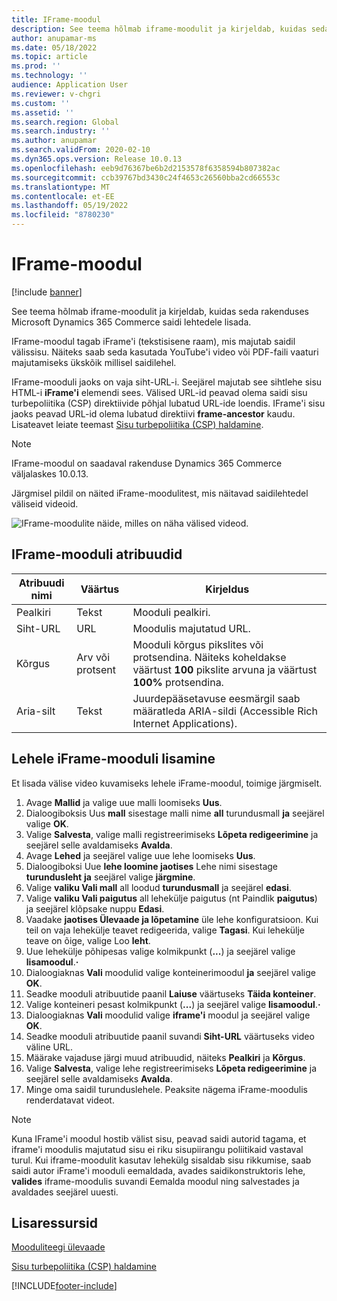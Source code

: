 ```yaml
---
title: IFrame-moodul
description: See teema hõlmab iframe-moodulit ja kirjeldab, kuidas seda rakenduses Microsoft Dynamics 365 Commerce saidi lehtedele lisada.
author: anupamar-ms
ms.date: 05/18/2022
ms.topic: article
ms.prod: ''
ms.technology: ''
audience: Application User
ms.reviewer: v-chgri
ms.custom: ''
ms.assetid: ''
ms.search.region: Global
ms.search.industry: ''
ms.author: anupamar
ms.search.validFrom: 2020-02-10
ms.dyn365.ops.version: Release 10.0.13
ms.openlocfilehash: eeb9d76367be6b2d2153578f6358594b807382ac
ms.sourcegitcommit: ccb39767bd3430c24f4653c26560bba2cd66553c
ms.translationtype: MT
ms.contentlocale: et-EE
ms.lasthandoff: 05/19/2022
ms.locfileid: "8780230"
---
```

# <a name="iframe-module"></a>IFrame-moodul

[!include [banner](includes/banner.md)]

See teema hõlmab iframe-moodulit ja kirjeldab, kuidas seda rakenduses Microsoft Dynamics 365 Commerce saidi lehtedele lisada.

IFrame-moodul tagab iFrame'i (tekstisisene raam), mis majutab saidil välissisu. Näiteks saab seda kasutada YouTube'i video või PDF-faili vaaturi majutamiseks ükskõik millisel saidilehel. 

IFrame-mooduli jaoks on vaja siht-URL-i. Seejärel majutab see sihtlehe sisu HTML-i **iFrame'i** elemendi sees. Välised URL-id peavad olema saidi sisu turbepoliitika (CSP) direktiivide põhjal lubatud URL-ide loendis. IFrame'i sisu jaoks peavad URL-id olema lubatud direktiivi **frame-ancestor** kaudu. Lisateavet leiate teemast [Sisu turbepoliitika (CSP) haldamine](manage-csp.md).

> [!NOTE]
> IFrame-moodul on saadaval rakenduse Dynamics 365 Commerce väljalaskes 10.0.13.

Järgmisel pildil on näited iFrame-moodulitest, mis näitavad saidilehtedel väliseid videoid.

![IFrame-moodulite näide, milles on näha välised videod.](./media/ecommerce-iframe.PNG)

## <a name="iframe-module-properties"></a>IFrame-mooduli atribuudid

| Atribuudi nimi             | Väärtus                 | Kirjeldus |
|---------------------------|-----------------------|-------------|
| Pealkiri | Tekst | Mooduli pealkiri. |
| Siht-URL | URL | Moodulis majutatud URL. |
| Kõrgus | Arv või protsent | Mooduli kõrgus pikslites või protsendina. Näiteks koheldakse väärtust **100** pikslite arvuna ja väärtust **100%** protsendina. |
| Aria-silt | Tekst | Juurdepääsetavuse eesmärgil saab määratleda ARIA-sildi (Accessible Rich Internet Applications). |

## <a name="add-an-iframe-module-to-a-page"></a>Lehele iFrame-mooduli lisamine

Et lisada välise video kuvamiseks lehele iFrame-moodul, toimige järgmiselt.

1. Avage **Mallid** ja valige uue malli loomiseks **Uus**.
1. Dialoogiboksis Uus **mall** sisestage malli nime **all** turundusmall **ja** seejärel valige **OK**.
1. Valige **Salvesta**, valige malli registreerimiseks **Lõpeta redigeerimine** ja seejärel selle avaldamiseks **Avalda**.
1. Avage **Lehed** ja seejärel valige uue lehe loomiseks **Uus**.
1. Dialoogiboksi Uue **lehe loomine jaotises** Lehe nimi sisestage **turundusleht** **ja** seejärel valige **järgmine**.
1. Valige **valiku Vali mall** all loodud **turundusmall** ja seejärel **edasi**.
1. Valige **valiku Vali paigutus** all lehekülje paigutus (nt Paindlik **paigutus**) ja seejärel klõpsake nuppu **Edasi**.
1. Vaadake **jaotises Ülevaade ja lõpetamine** üle lehe konfiguratsioon. Kui teil on vaja lehekülje teavet redigeerida, valige **Tagasi**. Kui lehekülje teave on õige, valige Loo **leht**. 
1. Uue lehekülje põhipesas valige kolmikpunkt (**...**) ja seejärel valige **lisamoodul**.**·**
1. Dialoogiaknas **Vali** moodulid valige konteinerimoodul **ja** seejärel valige **OK**.
1. Seadke mooduli atribuutide paanil **Laiuse** väärtuseks **Täida konteiner**.
1. Valige konteineri pesast kolmikpunkt (**...**) ja seejärel valige **lisamoodul**.**·**
1. Dialoogiaknas **Vali** moodulid valige **iframe'i** moodul ja seejärel valige **OK**.
1. Seadke mooduli atribuutide paanil suvandi **Siht-URL** väärtuseks video väline URL.
1. Määrake vajaduse järgi muud atribuudid, näiteks **Pealkiri** ja **Kõrgus**.
1. Valige **Salvesta**, valige lehe registreerimiseks **Lõpeta redigeerimine** ja seejärel selle avaldamiseks **Avalda**.
1. Minge oma saidil turunduslehele. Peaksite nägema iFrame-moodulis renderdatavat videot.

> [!NOTE]
> Kuna IFrame'i moodul hostib välist sisu, peavad saidi autorid tagama, et iframe'i moodulis majutatud sisu ei riku sisupiirangu poliitikaid vastaval turul. Kui iframe-moodulit kasutav lehekülg sisaldab sisu rikkumise, saab saidi autor iFrame'i mooduli eemaldada, avades saidikonstruktoris lehe, **valides** iframe-moodulis suvandi Eemalda moodul ning salvestades ja avaldades seejärel uuesti.

## <a name="additional-resources"></a>Lisaressursid

[Mooduliteegi ülevaade](starter-kit-overview.md)

[Sisu turbepoliitika (CSP) haldamine](manage-csp.md)


[!INCLUDE[footer-include](../includes/footer-banner.md)]
